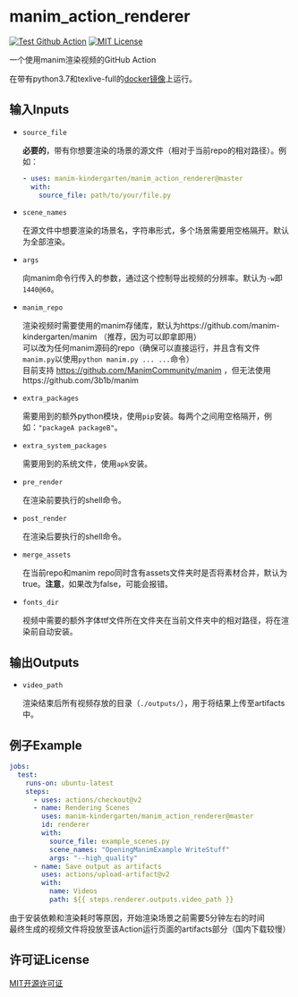 # manim_action_renderer

[![Test Github Action](https://github.com/manim-kindergarten/manim_action_renderer/workflows/Test%20Github%20Action/badge.svg)](https://github.com/manim-kindergarten/manim_action_renderer/actions)
[![MIT License](https://img.shields.io/badge/license-MIT-blue.svg?style=flat)](http://choosealicense.com/licenses/mit/)

一个使用manim渲染视频的GitHub Action

在带有python3.7和texlive-full的[docker镜像](https://github.com/manim-kindergarten/manim_texlive_docker)上运行。

## 输入Inputs

* `source_file`

    **必要的**，带有你想要渲染的场景的源文件（相对于当前repo的相对路径）。例如：
    ```yaml
    - uses: manim-kindergarten/manim_action_renderer@master
      with:
        source_file: path/to/your/file.py
    ```

* `scene_names`

    在源文件中想要渲染的场景名，字符串形式，多个场景需要用空格隔开。默认为全部渲染。

* `args`

    向manim命令行传入的参数，通过这个控制导出视频的分辨率。默认为`-w`即`1440@60`。

* `manim_repo`

    渲染视频时需要使用的manim存储库，默认为https://github.com/manim-kindergarten/manim （推荐，因为可以即拿即用）<br/>
    可以改为任何manim源码的repo（确保可以直接运行，并且含有文件`manim.py`以使用`python manim.py ... ...`命令）<br/>
    目前支持 https://github.com/ManimCommunity/manim ，但无法使用https://github.com/3b1b/manim

* `extra_packages`

    需要用到的额外python模块，使用`pip`安装。每两个之间用空格隔开，例如：`"packageA packageB"`。

* `extra_system_packages`

    需要用到的系统文件，使用`apk`安装。

* `pre_render`

    在渲染前要执行的shell命令。

* `post_render`

    在渲染后要执行的shell命令。
    
* `merge_assets`

    在当前repo和manim repo同时含有assets文件夹时是否将素材合并，默认为true。**注意**，如果改为false，可能会报错。
    
* `fonts_dir`

    视频中需要的额外字体ttf文件所在文件夹在当前文件夹中的相对路径，将在渲染前自动安装。

## 输出Outputs

* `video_path`

    渲染结束后所有视频存放的目录（`./outputs/`），用于将结果上传至artifacts中。

## 例子Example

```yaml
jobs:
  test:
    runs-on: ubuntu-latest
    steps:
      - uses: actions/checkout@v2
      - name: Rendering Scenes
        uses: manim-kindergarten/manim_action_renderer@master
        id: renderer
        with:
          source_file: example_scenes.py
          scene_names: "OpeningManimExample WriteStuff"
          args: "--high_quality"
      - name: Save output as artifacts
        uses: actions/upload-artifact@v2
        with:
          name: Videos
          path: ${{ steps.renderer.outputs.video_path }}
```

由于安装依赖和渲染耗时等原因，开始渲染场景之前需要5分钟左右的时间<br/>
最终生成的视频文件将投放至该Action运行页面的artifacts部分（国内下载较慢）

## 许可证License

[MIT开源许可证](https://github.com/manim-kindergarten/manim_action_renderer/blob/master/LICENSE)
